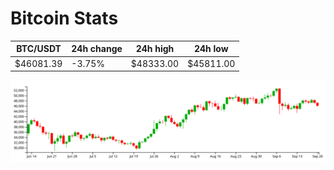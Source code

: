 # Bitcoin Stats

BTC/USDT|24h change|24h high|24h low|
|---|---|---|---|
|$46081.39|-3.75%|$48333.00|$45811.00|

<img src="./chart.svg">
